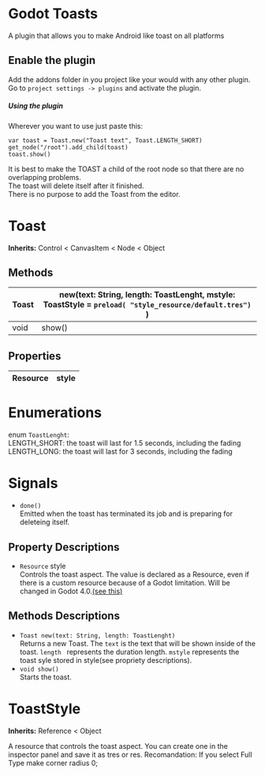 # Godot Toasts
A plugin that allows you to make Android like toast on all platforms

## Enable the plugin
Add the addons folder in you project like your would with any other plugin. Go to `project settings -> plugins` and activate the plugin.

##### Using the plugin
Wherever you want to use just paste this:
```
var toast = Toast.new("Toast text", Toast.LENGTH_SHORT)
get_node("/root").add_child(toast)
toast.show()
```

It is best to make the TOAST a child of the root node so that there are no overlapping problems.\
The toast will delete itself after it finished.\
There is no purpose to add the Toast from the editor.

Toast
=====
**Inherits:** Control < CanvasItem < Node < Object

Methods
-------
| Toast | new(text: String, length: ToastLenght, mstyle: ToastStyle = `preload( "style_resource/default.tres")` ) |
|-|-|
| void | show() |


Properties
----------

| Resource | style |
|----------|-------|

Enumerations
============

enum `ToastLenght`:\
    LENGTH_SHORT: the toast will last for 1.5 seconds, including the fading\
    LENGTH_LONG: the toast will last for 3 seconds, including the fading

Signals
=======

* `done()`\
    Emitted when the toast has terminated its job and is preparing for deleteing itself.

Property Descriptions
---------------------
* `Resource` style \
    Controls the toast aspect. The value is declared as a Resource, even if there is a custom resource because of a Godot limitation. Will be changed in Godot 4.0.[(see this)](https://github.com/godotengine/godot/issues/6763#issuecomment-629650708)

Methods Descriptions
--------------------

* `Toast new(text: String, length: ToastLenght)`\
    Returns a new Toast. The `text` is the text that will be shown inside of the toast. `length ` represents the duration length. `mstyle` represents the toast syle stored in style(see propriety descriptions).
* `void show()`\
    Starts the toast.

ToastStyle
=====
**Inherits:** Reference < Object

A resource that controls the toast aspect. You can create one in the inspector panel and save it as tres or res.
Recomandation: If you select Full Type make corner radius 0;